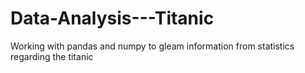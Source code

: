 # Data-Analysis---Titanic
Working with pandas and numpy to gleam information from statistics regarding the titanic
